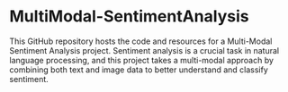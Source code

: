 # MultiModal-SentimentAnalysis
This GitHub repository hosts the code and resources for a Multi-Modal Sentiment Analysis project. Sentiment analysis is a crucial task in natural language processing, and this project takes a multi-modal approach by combining both text and image data to better understand and classify sentiment.
